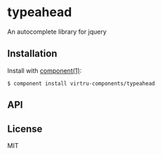 
# typeahead

  An autocomplete library for jquery

## Installation

  Install with [component(1)](http://component.io):

    $ component install virtru-components/typeahead

## API



## License

  MIT
